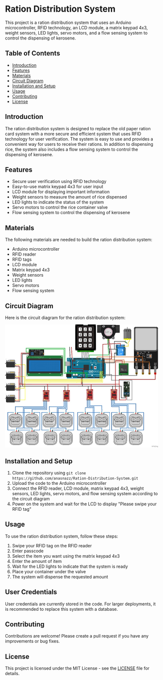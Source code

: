 # Ration Distribution System

This project is a ration distribution system that uses an Arduino microcontroller, RFID technology, an LCD module, a matrix keypad 4x3, weight sensors, LED lights, servo motors, and a flow sensing system to control the dispensing of kerosene.

## Table of Contents

- [Introduction](#introduction)
- [Features](#features)
- [Materials](#materials)
- [Circuit Diagram](#circuit-diagram)
- [Installation and Setup](#installation-and-setup)
- [Usage](#usage)
- [Contributing](#contributing)
- [License](#license)

## Introduction

The ration distribution system is designed to replace the old paper ration card system with a more secure and efficient system that uses RFID technology for user verification. The system is easy to use and provides a convenient way for users to receive their rations. In addition to dispensing rice, the system also includes a flow sensing system to control the dispensing of kerosene.

## Features

- Secure user verification using RFID technology
- Easy-to-use matrix keypad 4x3 for user input
- LCD module for displaying important information
- Weight sensors to measure the amount of rice dispensed
- LED lights to indicate the status of the system
- Servo motors to control the rice container valve
- Flow sensing system to control the dispensing of kerosene

## Materials

The following materials are needed to build the ration distribution system:

- Arduino microcontroller
- RFID reader
- RFID tags
- LCD module
- Matrix keypad 4x3
- Weight sensors
- LED lights
- Servo motors
- Flow sensing system

## Circuit Diagram

Here is the circuit diagram for the ration distribution system:

![Circuit Diagram](Circuit%20design.jpeg)

## Installation and Setup

1. Clone the repository using `git clone https://github.com/anasnazz/Ration-Distribution-System.git`
2. Upload the code to the Arduino microcontroller
3. Connect the RFID reader, LCD module, matrix keypad 4x3, weight sensors, LED lights, servo motors, and flow sensing system according to the circuit diagram
4. Power on the system and wait for the LCD to display "Please swipe your RFID tag"

## Usage

To use the ration distribution system, follow these steps:

1. Swipe your RFID tag on the RFID reader
2. Enter passcode
3. Select the item you want using the matrix keypad 4x3
4. Enter the amount of item
5. Wait for the LED lights to indicate that the system is ready
6. Place your container under the valve
7. The system will dispense the requested amount

## User Credentials

User credentials are currently stored in the code. For larger deployments, it is recommended to replace this system with a database.

## Contributing

Contributions are welcome! Please create a pull request if you have any improvements or bug fixes.

## License

This project is licensed under the MIT License - see the [LICENSE](LICENSE) file for details.
